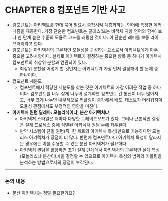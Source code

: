 
# CHAPTER 8 컴포넌트 기반 사고

- 컴포넌트는 아티팩트를 한데 묶어 필요시 중첩시켜 계층화하는, 언어에 특정한 메커니즘을 제공한다. 가장 단순한 컴포넌트는 클래스(또는 비객체 지향 언어의 함수) 보다 한 단계 높은 수준의 모듈로 코드를 래핑한 것이다. 이 단순한 래퍼를 보통 라이브러리라고 한다.
- 컴포넌트는 아키텍처의 근본적인 모듈성을 구성하는 요소로서 아키텍트에게 아주 중요한 고려사항이다. 실제로 아키텍트가 결정하는 중요한 항목 중 하나가 아키텍처 컴포넌트의 취상위 분할과 연관되어 있다.
    - 최상위 분할을 어떻게 할 것인지는 아키텍트가 가장 먼저 결정해야 할 문제 중 하나이다.
- 컴포넌트 세분도
    - 컴포넌트에서 적당한 세분도를 찾는 것은 아키텍트의 가장 어려운 작업 중 하나이다. 컴포넌트를 너무 잘게 나누어 설계하면 컴포넌트 간 통신이 너무 많아지고, 너무 크게 나누면 내부적으로 커플링이 증가해서 배포, 테스트가 어려워지며 모듈성 관점에서도 부정적인 영향을 미친다.
- ****아키텍처 퀀텀 딜레마: 모놀리식이냐, 분산 아키텍처냐****
    - 아키텍처 스타일은 저마다 다양한 트레이드오프가 있다. 그러나 근본적인 결정은 설계 프로세스 중에 식별된 아키텍처 퀀텀 수에 좌우된다.
    - 만약 시스템이 단일 퀀텀(즉, 한 세트의 아키텍처 특성)만으로 가능하다면 모놀리스 아키텍처가 장점이 더 많다. 반면에 컴포넌트마다 아키텍처 특성이 달라지는 경우에는 이를 수용할 수 있는 분산 아키텍처가 필요하다.
    - 아키텍처 퀀텀을 활용하면 초기 설계 단계에서 아키텍처의 근본적인 설계 특성(모놀리스냐 분산이냐)을 결정할 수 있으므로 아키텍처 특성의 범위와 커플링을 분석하는 방법으로서의 장점이 부각된다.

---

### 논의 내용

- 분산 아키텍처는 정말 필요한가요?
